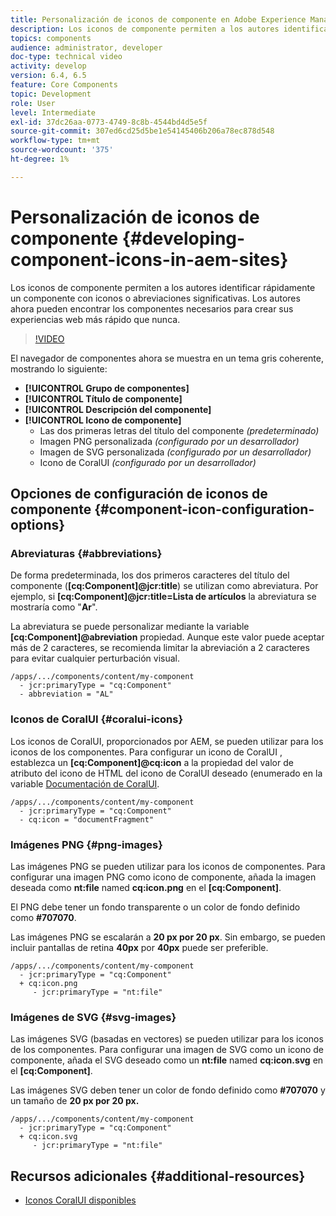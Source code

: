 ```yaml
---
title: Personalización de iconos de componente en Adobe Experience Manager Sites
description: Los iconos de componente permiten a los autores identificar rápidamente un componente con iconos o abreviaciones significativas. Los autores ahora pueden encontrar los componentes necesarios para crear sus experiencias web más rápido que nunca.
topics: components
audience: administrator, developer
doc-type: technical video
activity: develop
version: 6.4, 6.5
feature: Core Components
topic: Development
role: User
level: Intermediate
exl-id: 37dc26aa-0773-4749-8c8b-4544bd4d5e5f
source-git-commit: 307ed6cd25d5be1e54145406b206a78ec878d548
workflow-type: tm+mt
source-wordcount: '375'
ht-degree: 1%

---
```


# Personalización de iconos de componente {#developing-component-icons-in-aem-sites}

Los iconos de componente permiten a los autores identificar rápidamente un componente con iconos o abreviaciones significativas. Los autores ahora pueden encontrar los componentes necesarios para crear sus experiencias web más rápido que nunca.

>[!VIDEO](https://video.tv.adobe.com/v/16778/?quality=9&learn=on)

El navegador de componentes ahora se muestra en un tema gris coherente, mostrando lo siguiente:

* **[!UICONTROL Grupo de componentes]**
* **[!UICONTROL Título de componente]**
* **[!UICONTROL Descripción del componente]**
* **[!UICONTROL Icono de componente]**
   * Las dos primeras letras del título del componente *(predeterminado)*
   * Imagen PNG personalizada *(configurado por un desarrollador)*
   * Imagen de SVG personalizada *(configurado por un desarrollador)*
   * Icono de CoralUI *(configurado por un desarrollador)*

## Opciones de configuración de iconos de componente {#component-icon-configuration-options}

### Abreviaturas {#abbreviations}

De forma predeterminada, los dos primeros caracteres del título del componente (**[cq:Component]@jcr:title**) se utilizan como abreviatura. Por ejemplo, si **[cq:Component]@jcr:title=Lista de artículos** la abreviatura se mostraría como &quot;**Ar**&quot;.

La abreviatura se puede personalizar mediante la variable **[cq:Component]@abreviation** propiedad. Aunque este valor puede aceptar más de 2 caracteres, se recomienda limitar la abreviación a 2 caracteres para evitar cualquier perturbación visual.

```plain
/apps/.../components/content/my-component
  - jcr:primaryType = "cq:Component"
  - abbreviation = "AL"
```

### Iconos de CoralUI {#coralui-icons}

Los iconos de CoralUI, proporcionados por AEM, se pueden utilizar para los iconos de los componentes. Para configurar un icono de CoralUI , establezca un **[cq:Component]@cq:icon** a la propiedad del valor de atributo del icono de HTML del icono de CoralUI deseado (enumerado en la variable [Documentación de CoralUI](https://helpx.adobe.com/experience-manager/6-5/sites/developing/using/reference-materials/coral-ui/coralui3/Coral.Icon.html).

```plain
/apps/.../components/content/my-component
  - jcr:primaryType = "cq:Component"
  - cq:icon = "documentFragment"
```

### Imágenes PNG {#png-images}

Las imágenes PNG se pueden utilizar para los iconos de componentes. Para configurar una imagen PNG como icono de componente, añada la imagen deseada como **nt:file** named **cq:icon.png** en el **[cq:Component]**.

El PNG debe tener un fondo transparente o un color de fondo definido como **#707070**.

Las imágenes PNG se escalarán a **20 px por 20 px**. Sin embargo, se pueden incluir pantallas de retina **40px** por **40px** puede ser preferible.

```plain
/apps/.../components/content/my-component
  - jcr:primaryType = "cq:Component"
  + cq:icon.png
     - jcr:primaryType = "nt:file"
```

### Imágenes de SVG {#svg-images}

Las imágenes SVG (basadas en vectores) se pueden utilizar para los iconos de los componentes. Para configurar una imagen de SVG como un icono de componente, añada el SVG deseado como un **nt:file** named **cq:icon.svg** en el **[cq:Component]**.

Las imágenes SVG deben tener un color de fondo definido como **#707070** y un tamaño de **20 px por 20 px.**

```plain
/apps/.../components/content/my-component
  - jcr:primaryType = "cq:Component"
  + cq:icon.svg
     - jcr:primaryType = "nt:file"
```

## Recursos adicionales {#additional-resources}

* [Iconos CoralUI disponibles](https://helpx.adobe.com/experience-manager/6-5/sites/developing/using/reference-materials/coral-ui/coralui3/Coral.Icon.html)

